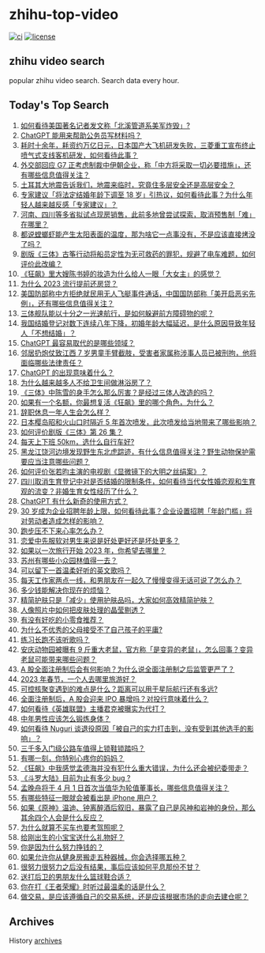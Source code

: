 # zhihu-top-video

[![ci](https://github.com/RyuSeiri/zhihu-top-video/actions/workflows/ci.yml/badge.svg)](https://github.com/RyuSeiri/zhihu-top-video/actions/workflows/ci.yml)
[![license](https://img.shields.io/github/license/RyuSeiri/zhihu-top-video)](https://github.com/RyuSeiri/zhihu-top-video/blob/master/LICENSE)

## zhihu video search

popular zhihu video search. Search data every hour.

## Today's Top Search

<!-- BEGIN -->
<!-- UpdateTime Fri Feb 10 2023 03:11:58 GMT+0800 (China Standard Time) -->

1. [如何看待美国著名记者发文称「北溪管道系美军炸毁」?](https://www.zhihu.com/question/582874371)
1. [ChatGPT 能用来帮助公务员写材料吗？](https://www.zhihu.com/question/580250105)
1. [耗时十余年，耗资约万亿日元，日本国产大飞机研发失败，三菱重工宣布终止喷气式支线客机研发，如何看待此事？](https://www.zhihu.com/question/582749904)
1. [外交部回应 G7 正考虑制裁中伊朝企业，称「中方将采取一切必要措施」，还有哪些信息值得关注？](https://www.zhihu.com/question/582965322)
1. [土耳其大地震告诉我们，地震来临时，究竟住多层安全还是高层安全？](https://www.zhihu.com/question/582564487)
1. [专家建议「将法定结婚年龄下调至 18 岁」引热议，如何看待此事？为什么年轻人越来越反感「专家建议」？](https://www.zhihu.com/question/582924506)
1. [河南、四川等多省拟试点现房销售，此前多地曾尝试探索，取消预售制「难」在哪里？](https://www.zhihu.com/question/582921835)
1. [都说螳螂虾能产生太阳表面的温度，那为啥它一点事没有，不是应该直接烤没了吗？](https://www.zhihu.com/question/541560060)
1. [剧版《三体》古筝行动将船员定性为无可救药的罪犯，规避了电车难题，如何评价此改编？](https://www.zhihu.com/question/582252370)
1. [《狂飙》里大嫂陈书婷的妆造为什么给人一眼「大女主」的感觉？](https://www.zhihu.com/question/582013746)
1. [为什么 2023 流行提前还房贷？](https://www.zhihu.com/question/582239126)
1. [美国防部称中方拒绝就民用无人飞艇事件通话，中国国防部称「美开启恶劣先例」，还有哪些信息值得关注？](https://www.zhihu.com/question/582977528)
1. [三体舰队能以十分之一光速航行，是如何躲避前方障碍物的呢？](https://www.zhihu.com/question/582644358)
1. [我国结婚登记对数下连续八年下降，初婚年龄大幅延迟，是什么原因导致年轻人「不想结婚」？](https://www.zhihu.com/question/582473778)
1. [ChatGPT 最容易取代的是哪些领域？](https://www.zhihu.com/question/582498339)
1. [邻居扔炮仗致江西 7 岁男童手臂截肢，受害者家属称涉事人员已被刑拘，他将面临哪些法律责任？](https://www.zhihu.com/question/582814178)
1. [ChatGPT 的出现意味着什么？](https://www.zhihu.com/question/582450800)
1. [为什么越来越多人不给卫生间做淋浴房了？](https://www.zhihu.com/question/582517851)
1. [《三体》中陈雪的身手怎么那么厉害？是经过三体人改造的吗？](https://www.zhihu.com/question/582403863)
1. [如果有一个名额，你最想复活《狂飙》里的哪个角色，为什么？](https://www.zhihu.com/question/582642987)
1. [辞职休息一年人生会怎么样？](https://www.zhihu.com/question/582718053)
1. [日本樱岛昭和火山口时隔近 5 年首次喷发，此次喷发给当地带来了哪些影响？](https://www.zhihu.com/question/582790651)
1. [如何评价剧版《三体》第 26 集？](https://www.zhihu.com/question/580668765)
1. [每天上下班 50km，选什么自行车好?](https://www.zhihu.com/question/582616651)
1. [黑龙江饶河边境发现野生东北虎踪迹，有什么信息值得关注？野生动物保护需要应当注意哪些问题？](https://www.zhihu.com/question/582626846)
1. [如何评价张若昀主演的电视剧《显微镜下的大明之丝绢案》？](https://www.zhihu.com/question/509947846)
1. [四川取消生育登记中对是否结婚的限制条件，如何看待当代女性婚恋观和生育观的流变？非婚生育女性经历了什么？](https://www.zhihu.com/question/582930133)
1. [ChatGPT 有什么新奇的使用方式？](https://www.zhihu.com/question/582979328)
1. [30 岁成为企业招聘年龄上限，如何看待此事？企业设置招聘「年龄门槛」将对劳动者造成怎样的影响？](https://www.zhihu.com/question/582407358)
1. [跑步压不下来心率怎么办？](https://www.zhihu.com/question/580850262)
1. [恋爱中先服软对男生来说是好处更好还是坏处更多？](https://www.zhihu.com/question/581980504)
1. [如果以一次旅行开始 2023 年，你希望去哪里？](https://www.zhihu.com/question/578903867)
1. [苏州有哪些小众园林值得一去？](https://www.zhihu.com/question/420098614)
1. [可以留下一首温柔好听的英文歌吗？](https://www.zhihu.com/question/582683080)
1. [每天工作家两点一线，和男朋友在一起久了慢慢变得无话可说了怎么办？](https://www.zhihu.com/question/581990434)
1. [多少钱能解决你现在的烦恼？](https://www.zhihu.com/question/581572358)
1. [精简护肤只是「减少」使用护肤品吗，大家如何高效精简护肤？](https://www.zhihu.com/question/581142972)
1. [人像照片中如何把皮肤处理的晶莹剔透？](https://www.zhihu.com/question/48278106)
1. [有没有好吃的小零食推荐？](https://www.zhihu.com/question/572304148)
1. [为什么不优秀的父母接受不了自己孩子的平庸?](https://www.zhihu.com/question/577931117)
1. [练习长跑不该听歌吗？](https://www.zhihu.com/question/580084631)
1. [安庆动物园被曝有 9 斤重大老鼠，官方称「是变异的老鼠」，怎么回事？变异老鼠可能带来哪些问题？](https://www.zhihu.com/question/582187966)
1. [A 股全面注册制后会有何影响？为什么说全面注册制之后监管更严了？](https://www.zhihu.com/question/582480632)
1. [2023 年春节，一个人去哪里旅游好？](https://www.zhihu.com/question/577306701)
1. [可控核聚变遇到的难点是什么？距离可以用于星际航行还有多远?](https://www.zhihu.com/question/582784180)
1. [全面注册制后，A 股会迎来 IPO 暴增吗？对投行意味着什么？](https://www.zhihu.com/question/582480858)
1. [如何看待《英雄联盟》主播君克被曝实为代打？](https://www.zhihu.com/question/582552312)
1. [中年男性应该怎么锻炼身体？](https://www.zhihu.com/question/578373175)
1. [如何看待 Nuguri 谈退役原因「被自己的实力打击到，没有受到其他选手的影响」？](https://www.zhihu.com/question/582782864)
1. [三千多入门级公路车值得上锁鞋锁踏吗？](https://www.zhihu.com/question/413627867)
1. [有哪一刻，你特别心疼你的妈妈？](https://www.zhihu.com/question/267430528)
1. [《狂飙》中我感觉孟德海并没有犯什么重大错误，为什么还会被纪委带走？](https://www.zhihu.com/question/581355187)
1. [《斗罗大陆》目前为止有多少 bug ?](https://www.zhihu.com/question/445980899)
1. [孟晚舟将于 4 月 1 日首次当值华为轮值董事长，哪些信息值得关注？](https://www.zhihu.com/question/582817893)
1. [有哪些特征一眼就会被看出是 iPhone 用户？](https://www.zhihu.com/question/357678200)
1. [如果《原神》温迪、钟离醉酒后叙旧，暴露了自己是风神和岩神的身份，那么其余四个人会是什么反应？](https://www.zhihu.com/question/580216962)
1. [为什么就算不买车也要考驾照呢？](https://www.zhihu.com/question/582787133)
1. [给刚出生的小宝宝送什么礼物好？](https://www.zhihu.com/question/581361327)
1. [你是因为什么努力挣钱的？](https://www.zhihu.com/question/582999990)
1. [如果允许你从健身房搬走五种器械，你会选择哪五种？](https://www.zhihu.com/question/582119596)
1. [很努力很努力之后没有结果，事后应该如何平息那份不甘？](https://www.zhihu.com/question/581869794)
1. [送打后卫的男朋友什么篮球鞋合适？](https://www.zhihu.com/question/581732287)
1. [你在打《王者荣耀》时听过最温柔的话是什么？](https://www.zhihu.com/question/473782243)
1. [做交易，是应该遵循自己的交易系统，还是应该根据市场的走向去建仓呢？](https://www.zhihu.com/question/570990531)

<!-- END -->

## Archives

History [archives](./archives)

